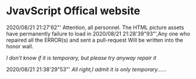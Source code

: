# JvavScript Offical website

2020/08/21 21:27'62"'
Attention, all personnel. The HTML picture assets have permanently failure to load in 2020/08/21 21:28'39"93"',Any one who repaired all the ERROR(s) and sent a pull-request Will be written into the honor wall.

*I don’t know if it is temporary, but please try anyway repair it*

2020/08/21 21:38'29"53"'
*All right,I admit it is only temporary......*
